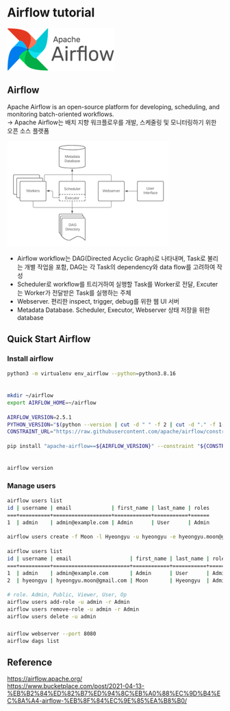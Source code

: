 # Airflow tutorial

<p align="left"><img src=https://raw.githubusercontent.com/hyeongyuu/TIL/f4828eed22350524b098063a5c11afad2f212c8b/images/airflow/airflow.png height="100px" width="250px"></p>

## Airflow
Apache Airflow is an open-source platform for developing, scheduling, and monitoring batch-oriented workflows.  
-> Apache Airflow는 배치 지향 워크플로우를 개발, 스케줄링 및 모니터링하기 
위한 오픈 소스 플랫폼

<p align="left"><img src=https://raw.githubusercontent.com/hyeongyuu/TIL/main/images/airflow/airflow_architecture.png></p>

- Airflow workflow는 DAG(Directed Acyclic Graph)로 나타내며, Task로 불리는 개별 작업을 포함, DAG는 각 Task의 dependency와 data flow를 고려하여 작성
- Scheduler로 workflow를 트리거하여 실행할 Task를 Worker로 전달, Excuter는 Worker가 전달받은 Task를 실행하는 주체
- Webserver. 편리한 inspect, trigger, debug를 위한 웹 UI 서버
- Metadata Database. Scheduler, Executor, Webserver 상태 저장을 위한 database


## Quick Start Airflow
### Install airflow
``` zsh
python3 -m virtualenv env_airflow --python=python3.8.16


mkdir ~/airflow
export AIRFLOW_HOME=~/airflow

AIRFLOW_VERSION=2.5.1
PYTHON_VERSION="$(python --version | cut -d " " -f 2 | cut -d "." -f 1-2)"
CONSTRAINT_URL="https://raw.githubusercontent.com/apache/airflow/constraints-${AIRFLOW_VERSION}/constraints-${PYTHON_VERSION}.txt"

pip install "apache-airflow==${AIRFLOW_VERSION}" --constraint "${CONSTRAINT_URL}"


airflow version
```
### Manage users
```zsh
airflow users list
id | username | email             | first_name | last_name | roles
===+==========+===================+============+===========+======
1  | admin    | admin@example.com | Admin      | User      | Admin

airflow users create -f Moon -l Hyeongyu -u hyeongyu -e hyeongyu.moon@gmail.com -r Admin -p 123123

airflow users list
id | username | email                   | first_name | last_name | roles
===+==========+=========================+============+===========+======
1  | admin    | admin@example.com       | Admin      | User      | Admin
2  | hyeongyu | hyeongyu.moon@gmail.com | Moon       | Hyeongyu  | Admin

# role. Admin, Public, Viewer, User, Op
airflow users add-role -u admin -r Admin
airflow users remove-role -u admin -r Admin
airflow users delete -u admin
```

###
```zsh
airflow webserver --port 8080
airflow dags list
```

## Reference
https://airflow.apache.org/  
https://www.bucketplace.com/post/2021-04-13-%EB%B2%84%ED%82%B7%ED%94%8C%EB%A0%88%EC%9D%B4%EC%8A%A4-airflow-%EB%8F%84%EC%9E%85%EA%B8%B0/